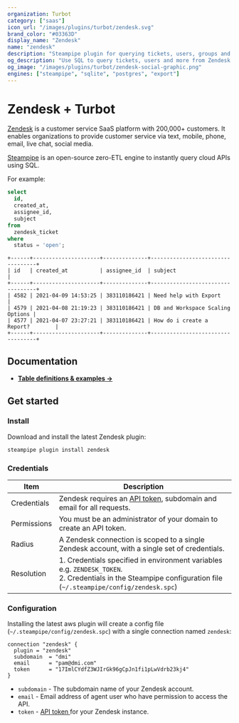 ```yaml
---
organization: Turbot
category: ["saas"]
icon_url: "/images/plugins/turbot/zendesk.svg"
brand_color: "#03363D"
display_name: "Zendesk"
name: "zendesk"
description: "Steampipe plugin for querying tickets, users, groups and more from Zendesk."
og_description: "Use SQL to query tickets, users and more from Zendesk. Open source CLI. No DB required." 
og_image: "/images/plugins/turbot/zendesk-social-graphic.png"
engines: ["steampipe", "sqlite", "postgres", "export"]
---
```


# Zendesk + Turbot

[Zendesk](https://www.zendesk.com/) is a customer service SaaS platform with 200,000+ customers. It enables organizations to provide customer service via text, mobile, phone, email, live chat, social media.

[Steampipe](https://steampipe.io) is an open-source zero-ETL engine to instantly query cloud APIs using SQL.

For example:

```sql
select
  id,
  created_at,
  assignee_id,
  subject
from
  zendesk_ticket
where
  status = 'open';
```
```
+------+---------------------+--------------+----------------------------------+
| id   | created_at          | assignee_id  | subject                          |
+------+---------------------+--------------+----------------------------------+
| 4582 | 2021-04-09 14:53:25 | 383110186421 | Need help with Export            |
| 4579 | 2021-04-08 21:19:23 | 383110186421 | DB and Workspace Scaling Options |
| 4577 | 2021-04-07 23:27:21 | 383110186421 | How do i create a Report?        |
+------+---------------------+--------------+----------------------------------+
```


## Documentation

- **[Table definitions & examples →](/plugins/turbot/zendesk/tables)**

## Get started

### Install

Download and install the latest Zendesk plugin:

```bash
steampipe plugin install zendesk
```

### Credentials

| Item | Description |
| - | - |
| Credentials | Zendesk requires an [API token](https://support.zendesk.com/hc/en-us/articles/226022787-Generating-a-new-API-token-), subdomain and email for all requests. |
| Permissions | You must be an administrator of your domain to create an API token. |
| Radius | A Zendesk connection is scoped to a single Zendesk account, with a single set of credentials. |
| Resolution |  1. Credentials specified in environment variables e.g. `ZENDESK_TOKEN`.<br />2. Credentials in the Steampipe configuration file (`~/.steampipe/config/zendesk.spc`) |

### Configuration

Installing the latest aws plugin will create a config file (`~/.steampipe/config/zendesk.spc`) with a single connection named `zendesk`:

```hcl
connection "zendesk" {
  plugin = "zendesk"
  subdomain  = "dmi"
  email      = "pam@dmi.com"
  token      = "17ImlCYdfZ3WJIrGk96gCpJn1fi1pLwVdrb23kj4"
}
```

- `subdomain` - The subdomain name of your Zendesk account.
- `email` - Email address of agent user who have permission to access the API.
- `token` - [API token ](https://support.zendesk.com/hc/en-us/articles/226022787-Generating-a-new-API-token-) for your Zendesk instance.


